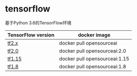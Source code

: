 # tensorflow

基于Python 3.6的TensorFlow环境


|TensorFlow version|docker image|
|---|---|
|[tf2.x](https://github.com/docker-images/tensorflow/blob/master/Dockerfile)|docker pull opensourceai|
|[tf2.0](https://github.com/docker-images/tensorflow/blob/master/tf2.0/Dockerfile)|docker pull opensourceai:2.0|
|[tf1.15](https://github.com/docker-images/tensorflow/blob/master/tf1.15/Dockerfile)|docker pull opensourceai:1.15|
|[tf1.8](https://github.com/docker-images/tensorflow/blob/master/tf1.8/Dockerfile)|docker pull opensourceai:1.8|
